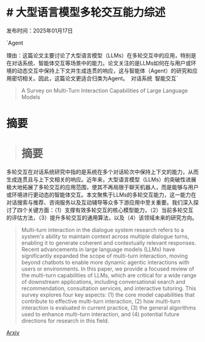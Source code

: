 # # 大型语言模型多轮交互能力综述

发布时间：2025年01月17日

`Agent

理由：这篇论文主要讨论了大型语言模型（LLMs）在多轮交互中的应用，特别是在对话系统、智能体交互等场景中的能力。论文关注的是LLMs如何在与用户或环境的动态交互中保持上下文并生成连贯的响应，这与智能体（Agent）的研究和应用密切相关。因此，这篇论文更适合归类为Agent。` `对话系统` `智能交互`

> A Survey on Multi-Turn Interaction Capabilities of Large Language Models

# 摘要

> # 摘要
多轮交互在对话系统研究中指的是系统在多个对话轮次中保持上下文的能力，从而生成连贯且与上下文相关的响应。近年来，大型语言模型（LLMs）的突破性进展极大地拓展了多轮交互的应用范围，使其不再局限于聊天机器人，而是能够与用户或环境进行更动态的智能体交互。本文聚焦于LLMs的多轮交互能力，这一能力在对话搜索与推荐、咨询服务以及互动辅导等众多下游应用中至关重要。我们深入探讨了四个关键方面：（1）支撑有效多轮交互的核心模型能力，（2）当前多轮交互的评估方法，（3）提升多轮交互的通用算法，以及（4）该领域未来的研究方向。

> Multi-turn interaction in the dialogue system research refers to a system's ability to maintain context across multiple dialogue turns, enabling it to generate coherent and contextually relevant responses. Recent advancements in large language models (LLMs) have significantly expanded the scope of multi-turn interaction, moving beyond chatbots to enable more dynamic agentic interactions with users or environments. In this paper, we provide a focused review of the multi-turn capabilities of LLMs, which are critical for a wide range of downstream applications, including conversational search and recommendation, consultation services, and interactive tutoring. This survey explores four key aspects: (1) the core model capabilities that contribute to effective multi-turn interaction, (2) how multi-turn interaction is evaluated in current practice, (3) the general algorithms used to enhance multi-turn interaction, and (4) potential future directions for research in this field.

[Arxiv](https://arxiv.org/abs/2501.09959)